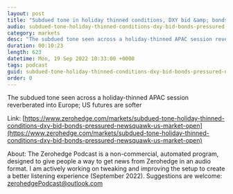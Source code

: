 ```yaml
---
layout: post
title: "Subdued tone in holiday thinned conditions, DXY bid &amp; bonds pressured - Newsquawk US Market Open"
audio: subdued-tone-holiday-thinned-conditions-dxy-bid-bonds-pressured-newsquawk-us-market-open-0
category: markets
desc: "The subdued tone seen across a holiday-thinned APAC session reverberated into Europe; US futures are softer"
duration: 00:10:23
length: 623
datetime: Mon, 19 Sep 2022 10:33:00 +0000
tags: podcast
guid: subdued-tone-holiday-thinned-conditions-dxy-bid-bonds-pressured-newsquawk-us-market-open-0
order: 0
---
```

The subdued tone seen across a holiday-thinned APAC session reverberated into Europe; US futures are softer

Link: [https://www.zerohedge.com/markets/subdued-tone-holiday-thinned-conditions-dxy-bid-bonds-pressured-newsquawk-us-market-open](https://www.zerohedge.com/markets/subdued-tone-holiday-thinned-conditions-dxy-bid-bonds-pressured-newsquawk-us-market-open)

About: The Zerohedge Podcast is a non-commercial, automated program, designed to give people a way to get news from Zerohedge in an audio format.  I am actively working on tweaking and improving the setup to create a better listening experience (September 2022).  Suggestions are welcome: [zerohedgePodcast@outlook.com](mailto:zerohedgePodcast@outlook.com)